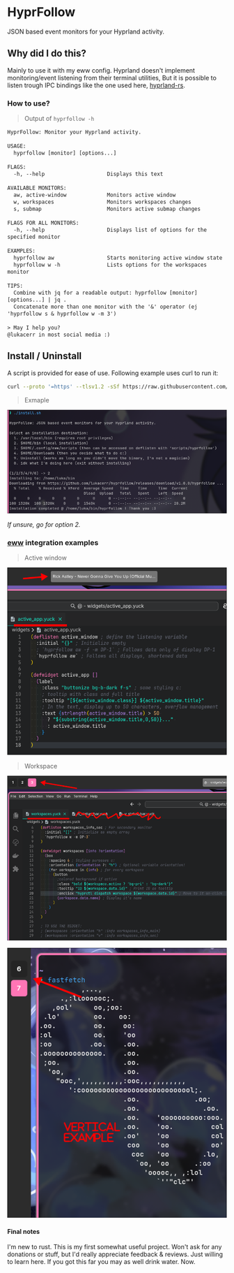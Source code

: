 # HyprFollow

JSON based event monitors for your Hyprland activity.

## Why did I do this?

Mainly to use it with my eww config. Hyprland doesn't implement monitoring/event listening from their terminal utilities,
But it is possible to listen trough IPC bindings like the one used here, [hyprland-rs](https://github.com/hyprland-community/hyprland-rs).

### How to use?

> Output of `hyprfollow -h`

```text
HyprFollow: Monitor your Hyprland activity.

USAGE:
  hyprfollow [monitor] [options...]

FLAGS:
  -h, --help                    Displays this text

AVAILABLE MONITORS:
  aw, active-window             Monitors active window
  w, workspaces                 Monitors workspaces changes
  s, submap                     Monitors active submap changes

FLAGS FOR ALL MONITORS:
  -h, --help                    Displays list of options for the specified monitor

EXAMPLES:
  hyprfollow aw                 Starts monitoring active window state
  hyprfollow w -h               Lists options for the workspaces monitor

TIPS:
  Combine with jq for a readable output: hyprfollow [monitor] [options...] | jq .
  Concatenate more than one monitor with the '&' operator (ej 'hyprfollow s & hyprfollow w -m 3')

> May I help you?
@lukacerr in most social media :)
```

## Install / Uninstall

A script is provided for ease of use. Following example uses curl to run it:

```sh
curl --proto '=https' --tlsv1.2 -sSf https://raw.githubusercontent.com/lukacerr/hyprfollow/main/install.sh | sh
```

> Exmaple

![Installation example](assets/installation.png)

_If unsure, go for option 2._

### [eww](https://github.com/elkowar/eww) integration examples

> Active window

![Active window example](assets/active-window-example.png)

> Workspace

![Workspace horizontal example](assets/workspace-h-example.png)

![Workspace vertical example](assets/workspace-v-example.png)

#### Final notes

I'm new to rust. This is my first somewhat useful project.
Won't ask for any donations or stuff, but I'd really appreciate feedback & reviews.
Just willing to learn here.
If you got this far you may as well drink water. Now.

